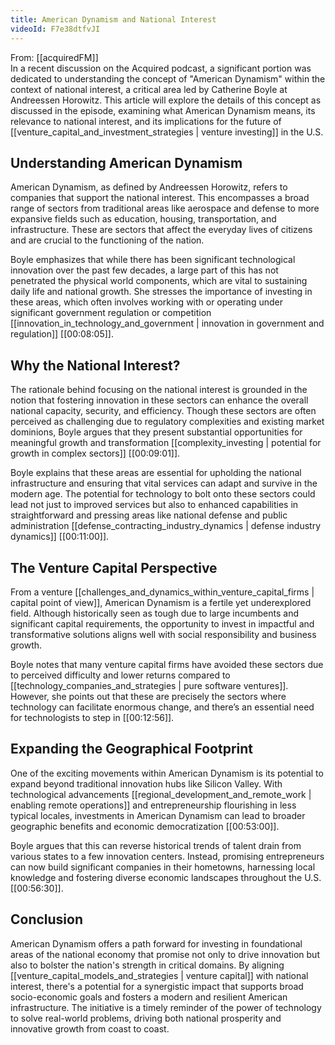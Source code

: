 ```yaml
---
title: American Dynamism and National Interest
videoId: F7e38dtfvJI
---
```


From: [[acquiredFM]] <br/> 
In a recent discussion on the Acquired podcast, a significant portion was dedicated to understanding the concept of "American Dynamism" within the context of national interest, a critical area led by Catherine Boyle at Andreessen Horowitz. This article will explore the details of this concept as discussed in the episode, examining what American Dynamism means, its relevance to national interest, and its implications for the future of [[venture_capital_and_investment_strategies | venture investing]] in the U.S.

## Understanding American Dynamism

American Dynamism, as defined by Andreessen Horowitz, refers to companies that support the national interest. This encompasses a broad range of sectors from traditional areas like aerospace and defense to more expansive fields such as education, housing, transportation, and infrastructure. These are sectors that affect the everyday lives of citizens and are crucial to the functioning of the nation.

Boyle emphasizes that while there has been significant technological innovation over the past few decades, a large part of this has not penetrated the physical world components, which are vital to sustaining daily life and national growth. She stresses the importance of investing in these areas, which often involves working with or operating under significant government regulation or competition [[innovation_in_technology_and_government | innovation in government and regulation]] [<a class="yt-timestamp" data-t="00:08:05">[00:08:05]</a>].

## Why the National Interest?

The rationale behind focusing on the national interest is grounded in the notion that fostering innovation in these sectors can enhance the overall national capacity, security, and efficiency. Though these sectors are often perceived as challenging due to regulatory complexities and existing market dominions, Boyle argues that they present substantial opportunities for meaningful growth and transformation [[complexity_investing | potential for growth in complex sectors]] [<a class="yt-timestamp" data-t="00:09:01">[00:09:01]</a>].

Boyle explains that these areas are essential for upholding the national infrastructure and ensuring that vital services can adapt and survive in the modern age. The potential for technology to bolt onto these sectors could lead not just to improved services but also to enhanced capabilities in straightforward and pressing areas like national defense and public administration [[defense_contracting_industry_dynamics | defense industry dynamics]] [<a class="yt-timestamp" data-t="00:11:00">[00:11:00]</a>].

## The Venture Capital Perspective

From a venture [[challenges_and_dynamics_within_venture_capital_firms | capital point of view]], American Dynamism is a fertile yet underexplored field. Although historically seen as tough due to large incumbents and significant capital requirements, the opportunity to invest in impactful and transformative solutions aligns well with social responsibility and business growth.

Boyle notes that many venture capital firms have avoided these sectors due to perceived difficulty and lower returns compared to [[technology_companies_and_strategies | pure software ventures]]. However, she points out that these are precisely the sectors where technology can facilitate enormous change, and there’s an essential need for technologists to step in [<a class="yt-timestamp" data-t="00:12:56">[00:12:56]</a>].

## Expanding the Geographical Footprint

One of the exciting movements within American Dynamism is its potential to expand beyond traditional innovation hubs like Silicon Valley. With technological advancements [[regional_development_and_remote_work | enabling remote operations]] and entrepreneurship flourishing in less typical locales, investments in American Dynamism can lead to broader geographic benefits and economic democratization [<a class="yt-timestamp" data-t="00:53:00">[00:53:00]</a>].

Boyle argues that this can reverse historical trends of talent drain from various states to a few innovation centers. Instead, promising entrepreneurs can now build significant companies in their hometowns, harnessing local knowledge and fostering diverse economic landscapes throughout the U.S. [<a class="yt-timestamp" data-t="00:56:30">[00:56:30]</a>].

## Conclusion

American Dynamism offers a path forward for investing in foundational areas of the national economy that promise not only to drive innovation but also to bolster the nation's strength in critical domains. By aligning [[venture_capital_models_and_strategies | venture capital]] with national interest, there's a potential for a synergistic impact that supports broad socio-economic goals and fosters a modern and resilient American infrastructure. The initiative is a timely reminder of the power of technology to solve real-world problems, driving both national prosperity and innovative growth from coast to coast.